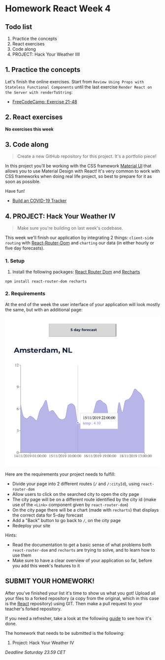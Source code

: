 # Homework React Week 4

## **Todo list**

1. Practice the concepts
2. React exercises
3. Code along
4. PROJECT: Hack Your Weather IIII

## **1. Practice the concepts**

Let's finish the online exercises. Start from `Review Using Props with Stateless Functional Components` until the last exercise `Render React on the Server with renderToString`:

-   [FreeCodeCamp: Exercise 21-48](https://www.freecodecamp.org/learn/front-end-libraries/react/)

## **2. React exercises**

**No exercises this week**

## **3. Code along**

> Create a new GitHub repository for this project. It's a portfolio piece!

In this project you'll be working with the CSS framework [Material UI](https://material-ui.com/) that allows you to use Material Design with React! It's very common to work with CSS frameworks when doing real life project, so best to prepare for it as soon as possible.

Have fun!

-   [Build an COVID-19 Tracker](https://www.youtube.com/watch?v=khJlrj3Y6Ls)

## **4. PROJECT: Hack Your Weather IV**

> Make sure you're building on last week's codebase.

This week we'll finish our application by integrating 2 things: `client-side routing` with [React-Router-Dom](https://reacttraining.com/react-router/web/guides/quick-start) and `charting` our data (in either hourly or five day forecasts).

### 1. Setup

1. Install the following packages: [React Router Dom](https://www.npmjs.com/package/react-router-dom) and [Recharts](https://www.npmjs.com/package/recharts)

```
npm install react-router-dom recharts
```

### 2. Requirements

At the end of the week the user interface of your application will look mostly the same, but with an additional page:

![Week 4 Wireframe](../assets/project/week4.png)

Here are the requirements your project needs to fulfill:

-   Divide your page into 2 different routes (`/` and `/:cityId`), using `react-router-dom`
-   Allow users to click on the searched city to open the city page
-   The city page will be on a different route identified by the city id (make use of the `<Link>` component given by `react-router-dom`)
-   On the city page there will be a chart (made with `recharts`) that displays the correct data for 5-day forecast
-   Add a "Back" button to go back to `/`, on the city page
-   Redeploy your site

Hints:

-   Read the documentation to get a basic sense of what problems both `react-router-dom` and `recharts` are trying to solve, and to learn how to use them
-   Make sure to have a clear overview of your application so far, before you add this week's features to it

## **SUBMIT YOUR HOMEWORK!**

After you've finished your list it's time to show us what you got! Upload all your files to a forked repository (a copy from the original, which in this case is the [React](https://www.github.com/HackYourFuture/React) repository) using GIT. Then make a pull request to your teacher's forked repository.

If you need a refresher, take a look at the following [guide](../hand-in-homework-guide.md) to see how it's done.

The homework that needs to be submitted is the following:

1. Project: Hack Your Weather IV

_Deadline Saturday 23.59 CET_
